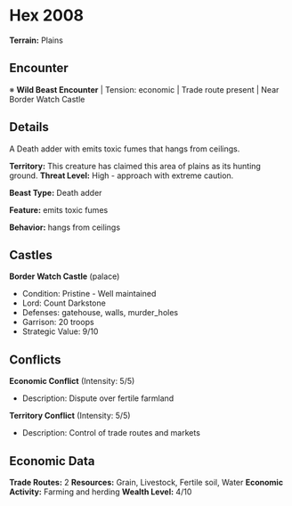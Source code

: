 # Hex 2008

**Terrain:** Plains

## Encounter
※ **Wild Beast Encounter** | Tension: economic | Trade route present | Near Border Watch Castle

## Details
A Death adder with emits toxic fumes that hangs from ceilings.

**Territory:** This creature has claimed this area of plains as its hunting ground.
**Threat Level:** High - approach with extreme caution.

**Beast Type:** Death adder

**Feature:** emits toxic fumes

**Behavior:** hangs from ceilings

## Castles
**Border Watch Castle** (palace)
- Condition: Pristine - Well maintained
- Lord: Count Darkstone
- Defenses: gatehouse, walls, murder_holes
- Garrison: 20 troops
- Strategic Value: 9/10

## Conflicts
**Economic Conflict** (Intensity: 5/5)
- Description: Dispute over fertile farmland

**Territory Conflict** (Intensity: 5/5)
- Description: Control of trade routes and markets

## Economic Data
**Trade Routes:** 2
**Resources:** Grain, Livestock, Fertile soil, Water
**Economic Activity:** Farming and herding
**Wealth Level:** 4/10

